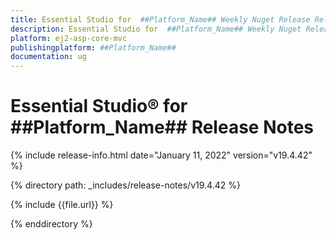 ```yaml
---
title: Essential Studio for  ##Platform_Name## Weekly Nuget Release Release Notes  
description: Essential Studio for  ##Platform_Name## Weekly Nuget Release Release Notes  
platform: ej2-asp-core-mvc
publishingplatform: ##Platform_Name##
documentation: ug
---
```


# Essential Studio&reg; for  ##Platform_Name##  Release Notes  

{% include release-info.html date="January 11, 2022"  version="v19.4.42" %} 

{% directory path: _includes/release-notes/v19.4.42 %}

{% include {{file.url}} %}

{% enddirectory %}
